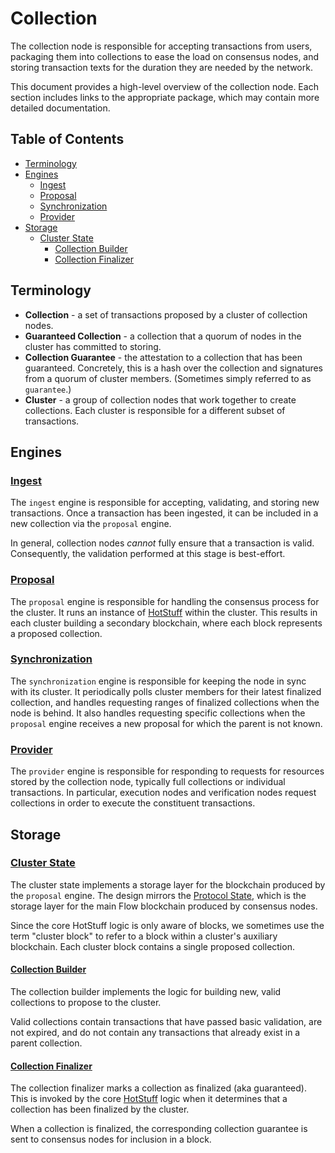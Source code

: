# Collection 

The collection node is responsible for accepting transactions from users, packaging 
them into collections to ease the load on consensus nodes, and storing transaction
texts for the duration they are needed by the network.

This document provides a high-level overview of the collection node. Each section
includes links to the appropriate package, which may contain more detailed documentation.

<!-- START doctoc generated TOC please keep comment here to allow auto update -->
<!-- DON'T EDIT THIS SECTION, INSTEAD RE-RUN doctoc TO UPDATE -->
## Table of Contents

- [Terminology](#terminology)
- [Engines](#engines)
  - [Ingest](#ingest)
  - [Proposal](#proposal)
  - [Synchronization](#synchronization)
  - [Provider](#provider)
- [Storage](#storage)
  - [Cluster State](#cluster-state)
    - [Collection Builder](#collection-builder)
    - [Collection Finalizer](#collection-finalizer)

<!-- END doctoc generated TOC please keep comment here to allow auto update -->

## Terminology

* **Collection** - a set of transactions proposed by a cluster of collection nodes.
* **Guaranteed Collection** - a collection that a quorum of nodes in the cluster has
  committed to storing. 
* **Collection Guarantee** - the attestation to a collection that has been guaranteed.
  Concretely, this is a hash over the collection and signatures from a quorum of 
  cluster members. (Sometimes simply referred to as `guarantee`.)
* **Cluster** - a group of collection nodes that work together to create collections.
  Each cluster is responsible for a different subset of transactions.

## Engines

### [Ingest](../../engine/collection/ingest)

The `ingest` engine is responsible for accepting, validating, and storing new transactions. 
Once a transaction has been ingested, it can be included in a new collection via the `proposal` engine.

In general, collection nodes _cannot_ fully ensure that a transaction is valid. 
Consequently, the validation performed at this stage is best-effort.

### [Proposal](../../engine/collection/proposal)

The `proposal` engine is responsible for handling the consensus process for the cluster. 
It runs an instance of [HotStuff](../../consensus/hotstuff) within the cluster. 
This results in each cluster building a secondary blockchain, where each block 
represents a proposed collection.

### [Synchronization](../../engine/collection/synchronization)

The `synchronization` engine is responsible for keeping the node in sync with its cluster.
It periodically polls cluster members for their latest finalized collection, and handles
requesting ranges of finalized collections when the node is behind. It also handles 
requesting specific collections when the `proposal` engine receives a new proposal for
which the parent is not known.

### [Provider](../../engine/collection/provider)

The `provider` engine is responsible for responding to requests for resources stored
by the collection node, typically full collections or individual transactions. In
particular, execution nodes and verification nodes request collections in order to
execute the constituent transactions.

## Storage

### [Cluster State](../../state/cluster)

The cluster state implements a storage layer for the blockchain produced by the 
`proposal` engine. The design mirrors the [Protocol State](../../state/protocol),
which is the storage layer for the main Flow blockchain produced by consensus nodes.

Since the core HotStuff logic is only aware of blocks, we sometimes use the term 
"cluster block" to refer to a block within a cluster's auxiliary blockchain. Each
cluster block contains a single proposed collection.

#### [Collection Builder](../../module/builder/collection)

The collection builder implements the logic for building new, valid collections
to propose to the cluster.

Valid collections contain transactions that have passed basic validation, are not
expired, and do not contain any transactions that already exist in a parent collection.

#### [Collection Finalizer](../../module/finalizer/collection)

The collection finalizer marks a collection as finalized (aka guaranteed). This is
invoked by the core [HotStuff](../../consensus/hotstuff) logic when it determines
that a collection has been finalized by the cluster.

When a collection is finalized, the corresponding collection guarantee is sent to
consensus nodes for inclusion in a block.
